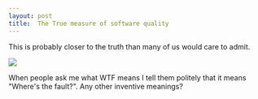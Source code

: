```yaml
---
layout: post
title:  The True measure of software quality
---
```

This is probably closer to the truth than many of us would care to admit.

![](http://s3.amazonaws.com/BlueOnionSoftware/Blog/wtf.jpg)

When people ask me what WTF means I tell them politely that it means "Where's the fault?". Any other inventive meanings?
